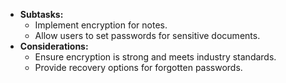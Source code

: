 - **Subtasks:**
    - Implement encryption for notes.
    - Allow users to set passwords for sensitive documents.
- **Considerations:**
    - Ensure encryption is strong and meets industry standards.
    - Provide recovery options for forgotten passwords.